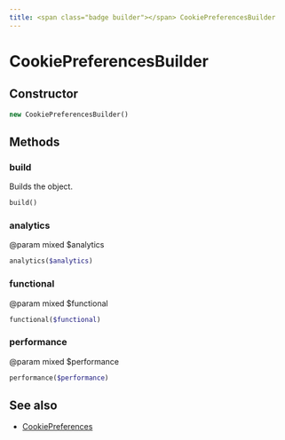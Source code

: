 ```yaml
---
title: <span class="badge builder"></span> CookiePreferencesBuilder
---
```

# <span class="badge builder"></span> CookiePreferencesBuilder

## Constructor

```php
new CookiePreferencesBuilder()
```
## Methods

### <span class="badge object-method"></span> build

Builds the object.

```php
build()
```

### <span class="badge object-method"></span> analytics

@param mixed $analytics

```php
analytics($analytics)
```

### <span class="badge object-method"></span> functional

@param mixed $functional

```php
functional($functional)
```

### <span class="badge object-method"></span> performance

@param mixed $performance

```php
performance($performance)
```

## See also

 * <span class="badge object-type-class"></span> [CookiePreferences](./object-CookiePreferences.md)
